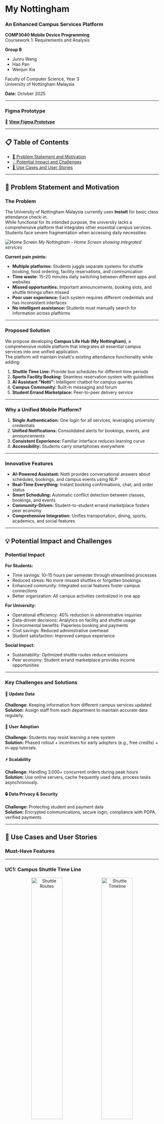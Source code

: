 ﻿# My Nottingham  
### An Enhanced Campus Services Platform  

**COMP3040 Mobile Device Programming**  
Coursework 1: Requirements and Analysis  

**Group B**  
- Junru Wang  
- Hao Pan  
- Wenjun Xia  

Faculty of Computer Science, Year 3  
University of Nottingham Malaysia  

**Date:** October 2025  

---

### Figma Prototype  
📱 **[View Figma Prototype](https://www.figma.com/design/6ougQIvpDwv5uiHiL3XPF0/My-Nottingham)**

---

## 📋 Table of Contents
- [🎯 Problem Statement and Motivation](#-problem-statement-and-motivation)
- [💡 Potential Impact and Challenges](#-potential-impact-and-challenges)
- [🚀 Use Cases and User Stories](#-use-cases-and-user-stories)

---

## 🎯 Problem Statement and Motivation

### The Problem

The University of Nottingham Malaysia currently uses **Instatt** for basic class attendance check-in.  
While functional for its intended purpose, the university lacks a comprehensive platform that integrates other essential campus services.  
Students face severe fragmentation when accessing daily necessities:

![Home Screen](images/homescreen.png)
*My Nottingham - Home Screen showing integrated services*

**Current pain points:**
- **Multiple platforms:** Students juggle separate systems for shuttle booking, food ordering, facility reservations, and communication
- **Time waste:** 15–20 minutes daily switching between different apps and websites
- **Missed opportunities:** Important announcements, booking slots, and shuttle timings often missed
- **Poor user experience:** Each system requires different credentials and has inconsistent interfaces
- **No intelligent assistance:** Students must manually search for information across platforms

---

### Proposed Solution

We propose developing **Campus Life Hub (My Nottingham)**, a comprehensive mobile platform that integrates all essential campus services into one unified application.  
The platform will maintain Instatt's existing attendance functionality while adding:

1. **Shuttle Time Line:** Provide bus schedules for different time periods  
2. **Sports Facility Booking:** Seamless reservation system with guidelines  
3. **AI Assistant "Notti":** Intelligent chatbot for campus queries  
4. **Campus Community:** Built-in messaging and forum  
5. **Student Errand Marketplace:** Peer-to-peer delivery service  

---

### Why a Unified Mobile Platform?

1. **Single Authentication:** One login for all services, leveraging university credentials  
2. **Unified Notifications:** Consolidated alerts for bookings, events, and announcements  
3. **Consistent Experience:** Familiar interface reduces learning curve  
4. **Accessibility:** Students carry smartphones everywhere  

---

### Innovative Features

- **AI-Powered Assistant:** Notti provides conversational answers about schedules, bookings, and campus events using NLP  
- **Real-Time Everything:** Instant booking confirmations, chat, and order status  
- **Smart Scheduling:** Automatic conflict detection between classes, bookings, and events  
- **Community-Driven:** Student-to-student errand marketplace fosters peer economy  
- **Comprehensive Integration:** Unifies transportation, dining, sports, academics, and social features  

---

## 💡 Potential Impact and Challenges

### Potential Impact

**For Students:**
- Time savings: 10–15 hours per semester through streamlined processes  
- Reduced stress: No more missed shuttles or forgotten bookings  
- Enhanced community: Integrated social features foster campus connections  
- Better organization: All campus activities centralized in one app  

**For University:**
- Operational efficiency: 40% reduction in administrative inquiries  
- Data-driven decisions: Analytics on facility and shuttle usage  
- Environmental benefits: Paperless booking and payments  
- Cost savings: Reduced administrative overhead  
- Student satisfaction: Improved campus experience  

**Social Impact:**
- Sustainability: Optimized shuttle routes reduce emissions  
- Peer economy: Student errand marketplace provides income opportunities  

---

### Key Challenges and Solutions

#### 🔄 Update Data
**Challenge:** Keeping information from different campus services updated  
**Solution:** Assign staff from each department to maintain accurate data regularly.

#### 👥 User Adoption
**Challenge:** Students may resist learning a new system  
**Solution:** Phased rollout + incentives for early adopters (e.g., free credits) + in-app tutorials.

#### ⚡ Scalability
**Challenge:** Handling 3,000+ concurrent orders during peak hours  
**Solution:** Use online servers, cache frequently used data, process tasks asynchronously.

#### 🔒 Data Privacy & Security
**Challenge:** Protecting student and payment data  
**Solution:** Encrypted communications, secure login, compliance with PDPA, verified payments.

---

## 🚀 Use Cases and User Stories

### Must-Have Features

---

### UC1: Campus Shuttle Time Line

<div align="center">
  <img src="images/shuttle1.png" width="45%" alt="Shuttle Routes">
  <img src="images/shuttle2.png" width="45%" alt="Shuttle Timeline">
  <p><i>Shuttle Timeline showing Routes A–G and Detailed Timeline</i></p>
</div>

#### **User Story 1.1**
> **As a** student, **I want to** view all shuttle routes and schedules **so that** I can plan my journey.  

**Acceptance Criteria:**
- Display routes (A–G) with map  
- Show departure/return times  
- Indicate pickup/destination points  
- Color-coded availability  

---

### UC2: Campus Errand Service

<div align="center">
  <img src="images/errand1.png" width="45%" alt="Campus Errand marketplace showing available delivery tasks">
  <img src="images/errand2.png" width="45%" alt="Post a new delivery task">
  <p><i>Campus Errand: Marketplace and Task Creation</i></p>
</div>

<div align="center">
  <img src="images/errand3.png" width="45%" alt="All available tasks">
  <img src="images/errand4.png" width="45%" alt="My posted tasks">
  <p><i>All Available and Posted Tasks</i></p>
</div>

<div align="center">
  <img src="images/errand5.png" width="45%" alt="Tasks accepted by me">
  <img src="images/errand6.png" width="45%" alt="Detailed task information">
  <p><i>Accepted Tasks and Detailed Task Information</i></p>
</div>

<div align="center">
  <img src="images/errand7.png" width="45%" alt="Additional notes or instructions">
  <p><i>Additional Notes or Instructions</i></p>
</div>

#### **User Story 2.1 - Campus Errand Requester**
> **As a** student, **I want to** request delivery services **so that** I can get items within campus.

**Acceptance Criteria:**
- Describe item and attach photo  
- Set pickup/dropoff locations  
- Choose urgency: Standard or Express  
- View estimated delivery time and fee  
- Rate and tip after completion  

#### **User Story 2.2 - Campus Errand Provider**
> **As a** student, **I want to** accept errands **so that** I can earn extra income.

**Acceptance Criteria:**
- View available tasks  
- Accept suitable errands  
- Mark tasks as picked/completed  
- Receive payment via e-wallet  
- View earnings history  

#### **User Story 2.3 - Cafeteria Food Ordering**
> **As a** student, **I want to** browse the cafeteria menu and order food **so that** I can skip queues.

**Acceptance Criteria:**
- Browse menu with photos  
- Add to cart, view total price  
- Choose delivery location  
- Pay via e-wallet  

<div align="center">
  <img src="images/FoodDelivery1.png" width="45%" alt="Cafeteria ordering system">
  <img src="images/FoodDelivery2.png" width="45%" alt="Ordering food">
  <p><i>Cafeteria Ordering System and Menu Browsing</i></p>
</div>

<div align="center">
  <img src="images/FoodDelivery3.png" width="45%" alt="Order details and customization">
  <img src="images/FoodDelivery4.png" width="45%" alt="View cart and confirm order">
  <p><i>Order Customization and Cart Confirmation</i></p>
</div>

---

### UC3: Sports Facility Booking

<div align="center">
  <img src="images/sports1.png" width="45%" alt="Sports facility booking">
  <img src="images/sports2.png" width="45%" alt="Facilities Type">
  <p><i>Sports Facility Selection and Type Overview</i></p>
</div>

<div align="center">
  <img src="images/sports3.png" width="45%" alt="Booking time slots">
  <img src="images/sports4.png" width="45%" alt="Check booking and cancel">
  <p><i>Booking Time Slots and Management of Reservations</i></p>
</div>

#### **User Story 3.1**
> **As a** student, **I want to** check facility availability **so that** I can book at my preferred time.

**Acceptance Criteria:**
- Select facility type  
- View available slots  
- Display guidelines and equipment info  

#### **User Story 3.2**
> **As a** student, **I want to** manage my bookings **so that** I can cancel if plans change.

**Acceptance Criteria:**
- List all upcoming bookings  
- Cancel up to 2 hours before  
- Sync with calendar  
- Show facility rules  

---

### UC4: AI Assistant (Notti)

![Notti AI assistant providing information about upcoming events and exams](/images/Notti.png)

#### **User Story 4.1**
> **As a** student, **I want to** ask Notti questions **so that** I get instant answers.

**Acceptance Criteria:**
- Natural language queries  
- Info on schedules, events, bookings, menus  
- Save conversation history  

#### **User Story 4.2**
> **As a** student, **I want** Notti to remind me of events **so that** I don’t miss deadlines.

**Acceptance Criteria:**
- Auto reminders for exams, assignments, shuttles, etc.  
- Customizable preferences  
- Conflict detection between bookings and classes  

---

### UC5: Campus Messaging and Forum

<div align="center">
  <img src="images/Message1.png" width="45%" alt="Message interface with conversations">
  <img src="images/Message2.png" width="45%" alt="Detailed message">
  <p><i>Messaging Interface and Conversation Details</i></p>
</div>

<div align="center">
  <img src="images/Forum1.png" width="45%" alt="Forum with categorized posts">
  <img src="images/Forum2.png" width="45%" alt="Detailed posts">
  <p><i>Forum with Categorized and Detailed Posts</i></p>
</div>

<div align="center">
  <img src="images/Forum3.png" width="45%" alt="Additional forum view">
  <p><i>Additional Forum View</i></p>
</div>

#### **User Story 5.1**
> **As a** student, **I want to** message classmates **so that** I can collaborate easily.

**Acceptance Criteria:**
- Search by name or ID  
- Send text, images, files  
- Group chats  
- Pin conversations  
- Real-time messaging + notifications  

#### **User Story 5.2**
> **As a** student, **I want to** use forums **so that** I can share knowledge and stay informed.

**Acceptance Criteria:**
- Browse posts by category  
- Create and comment  
- Like or report posts  
- Search by keyword  

#### **User Story 5.3**
> **As a** student, **I want to** receive official announcements **so that** I stay informed.

**Acceptance Criteria:**
- Dedicated announcement section  
- Push notifications for urgent news  
- Categorized by department  
- Archive and acknowledgment options  

---

### UC6: User Profile Management

![User profile showing student information](/images/Me1.png)

#### **User Story 6.1**
> **As a** student, **I want to** view and update my profile **so that** my details stay current.

**Acceptance Criteria:**
- Display student info (name, email, ID, etc.)  
- Change profile picture  
- View academic data  
- Manage notification settings  
- Switch between delivery/normal mode  
- Secure logout  

#### **User Story 6.2**
> **As a** student, **I want to** control notifications and availability **so that** I can manage tasks.

**Acceptance Criteria:**
- Toggle errand notifications  
- Activate/deactivate delivery mode  
- Visual status indicator  
- Instant feedback message  

---

### Nice-to-Have Features

#### UC7: Integrated Payment System
- **Feature:** Cashless payments via saved cards/e-wallets  
- **Benefit:** Faster, more secure transactions  

#### UC8: Event Discovery and RSVP
- **Feature:** Browse events, RSVP, auto add to calendar  
- **Benefit:** Boosts participation and planning  

#### UC9: Study Room Booking
- **Feature:** Reserve study rooms by capacity with real-time availability  
- **Benefit:** Reduces waiting, better space use  

#### UC10: Lost and Found
- **Feature:** Report/search lost items, receive notifications  
- **Benefit:** Helps recover belongings efficiently  

---

## Existing Solutions Review

### Campus-Specific Apps

**UM Touch (University of Malaya)**
- Similarity: Shuttle Timeline  
- Difference: No food/community features  
- Advantage: Modern, all-in-one integration  

### Generic Solutions

**Blackboard / Moodle Mobile**
- Academic only  
- No service or community features  
- Our advantage: Covers entire campus life  

**GrabFood / Foodpanda**
- Commercial, high fees, no campus integration  
- Our advantage: Campus-only delivery with student participation  

**WhatsApp / Telegram**
- General messaging only  
- No verification or forums  
- Our advantage: Verified student community with categories and announcements  

### Fundamental Differences

Campus Life Hub is unique because it:
1. Integrates all campus services  
2. Includes AI-powered assistant  
3. Offers real-time updates  
4. Enables peer-to-peer marketplace  
5. Officially partners with university  
6. Designed specifically for students  

---

## Assumptions

### Regulatory Assumptions
1. Complies with PDPA 2010  
2. Supports payment gateways (iPay88, Senangpay)  
3. Forum follows university and local communication rules  
4. Peer-to-peer service terms clearly stated  
5. University approval for using student info  

### Operational Assumptions
1. Campus units provide regular updates  
2. Basic support via email/in-app  
3. Gradual rollout via pilot group  
4. Offline access for schedules/bookings  
5. Minimal essential notifications  
6. Forum moderated by staff/students  

---
